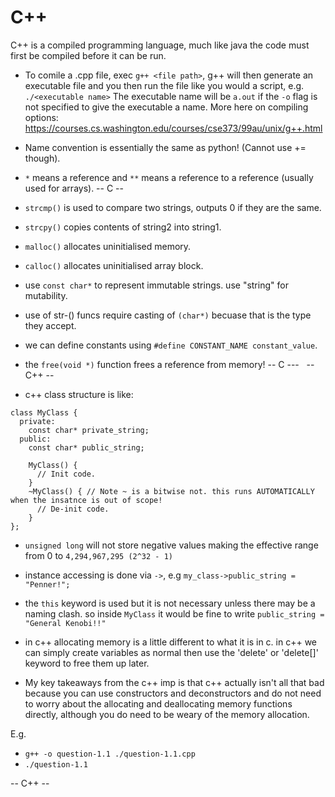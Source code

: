 # C++

C++ is a compiled programming language, much like java the code must first be compiled before it can be run.

- To comile a .cpp file, exec `g++ <file path>`, g++ will then generate an executable file and you then run the file like you would a script, e.g. `./<executable name>` The executable name will be `a.out` if the `-o` flag is not specified to give the executable a name.
More here on compiling options: https://courses.cs.washington.edu/courses/cse373/99au/unix/g++.html

- Name convention is essentially the same as python! (Cannot use += though).
- `*` means a reference and `**` means a reference to a reference (usually used for arrays).
-- C --
- `strcmp()` is used to compare two strings, outputs 0 if they are the same.
- `strcpy()` copies contents of string2 into string1.
- `malloc()` allocates uninitialised memory.
- `calloc()` allocates uninitialised array block.
- use `const char*` to represent immutable strings. use "string" for mutability.
- use of str-() funcs require casting of `(char*)` becuase that is the type they accept.
- we can define constants using `#define CONSTANT_NAME constant_value`.
- the `free(void *)` function frees a reference from memory!
-- C ---
&nbsp;
-- C++ --
- c++ class structure is like:

```
class MyClass {
  private:
    const char* private_string;
  public:
    const char* public_string;

    MyClass() {
      // Init code.
    }
    ~MyClass() { // Note ~ is a bitwise not. this runs AUTOMATICALLY when the insatnce is out of scope!
      // De-init code.
    }
};
```

- `unsigned long` will not store negative values making the effective range from 0 to `4,294,967,295 (2^32 - 1)`
- instance accessing is done via `->`, e.g `my_class->public_string = "Penner!";`
- the `this` keyword is used but it is not necessary unless there may be a naming clash. so inside `MyClass` it would be fine to write `public_string = "General Kenobi!!"`

- in c++ allocating memory is a little different to what it is in c. in c++ we can simply create variables as normal then use the 'delete' or 'delete[]' keyword to free them up later.
- My key takeaways from the c++ imp is that c++ actually isn't all that bad because you can use constructors and deconstructors and do not need to worry about the allocating and deallocating memory functions directly, although you do need to be weary of the memory allocation.

E.g.

- `g++ -o question-1.1 ./question-1.1.cpp`
- `./question-1.1`

-- C++ --